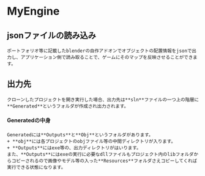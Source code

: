 # MyEngine 

## jsonファイルの読み込み
    ポートフォリオ等に記載したblenderの自作アドオンでオブジェクトの配置情報をjsonで出力し、アプリケーション側で読み取ることで、ゲームにそのマップを反映させることができます。

## 出力先
    クローンしたプロジェクトを開き実行した場合、出力先は**sln**ファイルの一つ上の階層に**Generated**というフォルダが作成され出力されます。  
#### Generatedの中身  
    Generatedには**Outputs**と**Obj**というフォルダがあります。
    + **obj**には各プロジェクトのobjファイル等の中間ディレクトリが入ります。
    + **Outputs**にはexe等の、出力ディレクトリがはいります。  
    また、**Outputs**にはexeの実行に必要なdllファイルもプロジェクト内のlibフォルダからコピーされるので画像やモデル等の入った**Resources**フォルダさえコピーしてくれば実行できる状態になります。